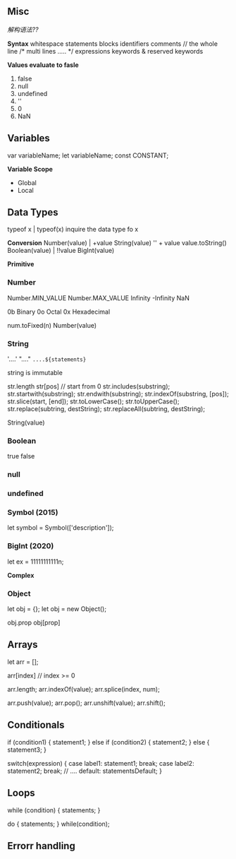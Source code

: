 ## Misc
<script src="path/to/script.js"></script>

*解构语法??*

**Syntax**
whitespace
statements
blocks
identifiers
comments
// the whole line
/*  multi lines
    .....
*/
expressions
keywords & reserved keywords

**Values evaluate to fasle**
1. false
2. null
3. undefined
4. ''
5. 0
6. NaN

## Variables

var variableName;
let variableName;
const CONSTANT;

**Variable Scope**
+ Global
+ Local


## Data Types

typeof x | typeof(x)    inquire the data type fo x

**Conversion**
Number(value) | +value
String(value)
'' + value
value.toString()
Boolean(value) | !!value
BigInt(value)

**Primitive**
### Number
Number.MIN_VALUE
Number.MAX_VALUE
Infinity
-Infinity
NaN

0b  Binary
0o  Octal
0x  Hexadecimal

num.toFixed(n)
Number(value)


### String
'....'
"...."
`....${statements}`

string is immutable

str.length
str[pos]    // start from 0
str.includes(substring);
str.startwith(substring);
str.endwith(substring);
str.indexOf(substring, [pos]);
str.slice(start, [end]);
str.toLowerCase();
str.toUpperCase();
str.replace(subtring, destString);
str.replaceAll(subtring, destString);

String(value)

### Boolean
true
false

### null
### undefined
### Symbol (2015)
let symbol = Symbol(['description']);

### BigInt (2020)
let ex = 11111111111n;

**Complex**
### Object
let obj = {};
let obj = new Object();

obj.prop
obj[prop]

## Arrays
let arr = [];

arr[index]    // index >= 0

arr.length;
arr.indexOf(value);
arr.splice(index, num);

arr.push(value);
arr.pop();
arr.unshift(value);
arr.shift();


## Conditionals
if (condition1) {
    statement1;
} else if (condition2) {
    statement2;
} else {
    statement3;
}

switch(expression) {
    case label1:
      statement1;
      break;
    case label2:
      statement2;
      break;
    // ....
    default:
      statementsDefault;
}

## Loops
while (condition) {
    statements;
}

do {
    statements;
} while(condition);

## Errorr handling
